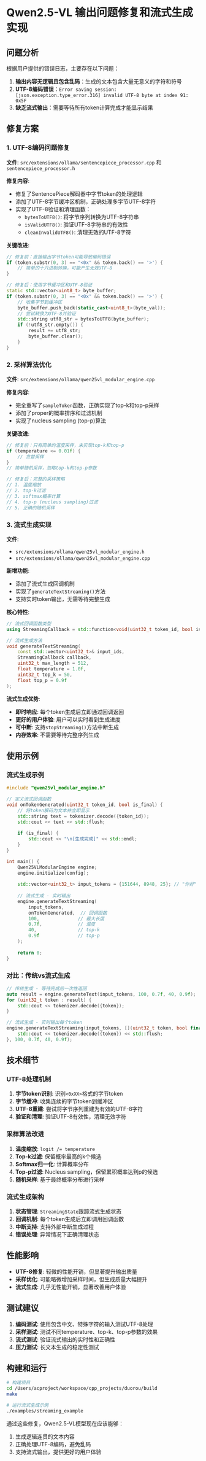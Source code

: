 # Qwen2.5-VL 输出问题修复和流式生成实现

## 问题分析

根据用户提供的错误日志，主要存在以下问题：

1. **输出内容无逻辑且包含乱码**：生成的文本包含大量无意义的字符和符号
2. **UTF-8编码错误**：`Error saving session: [json.exception.type_error.316] invalid UTF-8 byte at index 91: 0x5F`
3. **缺乏流式输出**：需要等待所有token计算完成才能显示结果

## 修复方案

### 1. UTF-8编码问题修复

**文件**: `src/extensions/ollama/sentencepiece_processor.cpp` 和 `sentencepiece_processor.h`

**修复内容**:
- 修复了SentencePiece解码器中字节token的处理逻辑
- 添加了UTF-8字节缓冲区机制，正确处理多字节UTF-8字符
- 实现了UTF-8验证和清理函数：
  - `bytesToUTF8()`: 将字节序列转换为UTF-8字符串
  - `isValidUTF8()`: 验证UTF-8字符串的有效性
  - `cleanInvalidUTF8()`: 清理无效的UTF-8字符

**关键改进**:
```cpp
// 修复前：直接输出字节token可能导致编码错误
if (token.substr(0, 3) == "<0x" && token.back() == '>') {
    // 简单的十六进制转换，可能产生无效UTF-8
}

// 修复后：使用字节缓冲区和UTF-8验证
static std::vector<uint8_t> byte_buffer;
if (token.substr(0, 3) == "<0x" && token.back() == '>') {
    // 收集字节到缓冲区
    byte_buffer.push_back(static_cast<uint8_t>(byte_val));
    // 尝试转换为UTF-8并验证
    std::string utf8_str = bytesToUTF8(byte_buffer);
    if (!utf8_str.empty()) {
        result += utf8_str;
        byte_buffer.clear();
    }
}
```

### 2. 采样算法优化

**文件**: `src/extensions/ollama/qwen25vl_modular_engine.cpp`

**修复内容**:
- 完全重写了`sampleToken`函数，正确实现了top-k和top-p采样
- 添加了proper的概率排序和过滤机制
- 实现了nucleus sampling (top-p)算法

**关键改进**:
```cpp
// 修复前：只有简单的温度采样，未实现top-k和top-p
if (temperature <= 0.01f) {
    // 贪婪采样
}
// 简单随机采样，忽略top-k和top-p参数

// 修复后：完整的采样策略
// 1. 温度缩放
// 2. top-k过滤
// 3. softmax概率计算
// 4. top-p (nucleus sampling)过滤
// 5. 正确的随机采样
```

### 3. 流式生成实现

**文件**: 
- `src/extensions/ollama/qwen25vl_modular_engine.h`
- `src/extensions/ollama/qwen25vl_modular_engine.cpp`

**新增功能**:
- 添加了流式生成回调机制
- 实现了`generateTextStreaming()`方法
- 支持实时token输出，无需等待完整生成

**核心特性**:
```cpp
// 流式回调函数类型
using StreamingCallback = std::function<void(uint32_t token_id, bool is_final)>;

// 流式生成方法
void generateTextStreaming(
    const std::vector<uint32_t>& input_ids,
    StreamingCallback callback,
    uint32_t max_length = 512,
    float temperature = 1.0f,
    uint32_t top_k = 50,
    float top_p = 0.9f
);
```

**流式生成优势**:
- **即时响应**: 每个token生成后立即通过回调返回
- **更好的用户体验**: 用户可以实时看到生成进度
- **可中断**: 支持`stopStreaming()`方法中断生成
- **内存效率**: 不需要等待完整序列生成

## 使用示例

### 流式生成示例

```cpp
#include "qwen25vl_modular_engine.h"

// 定义流式回调函数
void onTokenGenerated(uint32_t token_id, bool is_final) {
    // 将token解码为文本并立即显示
    std::string text = tokenizer.decode({token_id});
    std::cout << text << std::flush;
    
    if (is_final) {
        std::cout << "\n[生成完成]" << std::endl;
    }
}

int main() {
    Qwen25VLModularEngine engine;
    engine.initialize(config);
    
    std::vector<uint32_t> input_tokens = {151644, 8948, 25}; // "你好"
    
    // 流式生成 - 实时输出
    engine.generateTextStreaming(
        input_tokens,
        onTokenGenerated,  // 回调函数
        100,              // 最大长度
        0.7f,             // 温度
        40,               // top-k
        0.9f              // top-p
    );
    
    return 0;
}
```

### 对比：传统vs流式生成

```cpp
// 传统生成 - 等待完成后一次性返回
auto result = engine.generateText(input_tokens, 100, 0.7f, 40, 0.9f);
for (uint32_t token : result) {
    std::cout << tokenizer.decode({token});
}

// 流式生成 - 实时输出每个token
engine.generateTextStreaming(input_tokens, [](uint32_t token, bool final) {
    std::cout << tokenizer.decode({token}) << std::flush;
}, 100, 0.7f, 40, 0.9f);
```

## 技术细节

### UTF-8处理机制

1. **字节token识别**: 识别`<0xXX>`格式的字节token
2. **字节缓冲**: 收集连续的字节token到缓冲区
3. **UTF-8重建**: 尝试将字节序列重建为有效的UTF-8字符
4. **验证和清理**: 验证UTF-8有效性，清理无效字符

### 采样算法改进

1. **温度缩放**: `logit /= temperature`
2. **Top-k过滤**: 保留概率最高的k个候选
3. **Softmax归一化**: 计算概率分布
4. **Top-p过滤**: Nucleus sampling，保留累积概率达到p的候选
5. **随机采样**: 基于最终概率分布进行采样

### 流式生成架构

1. **状态管理**: `StreamingState`跟踪流式生成状态
2. **回调机制**: 每个token生成后立即调用回调函数
3. **中断支持**: 支持外部中断生成过程
4. **错误处理**: 异常情况下正确清理状态

## 性能影响

- **UTF-8修复**: 轻微的性能开销，但显著提升输出质量
- **采样优化**: 可能略微增加采样时间，但生成质量大幅提升
- **流式生成**: 几乎无性能开销，显著改善用户体验

## 测试建议

1. **编码测试**: 使用包含中文、特殊字符的输入测试UTF-8处理
2. **采样测试**: 测试不同temperature、top-k、top-p参数的效果
3. **流式测试**: 验证流式输出的实时性和正确性
4. **压力测试**: 长文本生成的稳定性测试

## 构建和运行

```bash
# 构建项目
cd /Users/acproject/workspace/cpp_projects/duorou/build
make

# 运行流式生成示例
./examples/streaming_example
```

通过这些修复，Qwen2.5-VL模型现在应该能够：
1. 生成逻辑连贯的文本内容
2. 正确处理UTF-8编码，避免乱码
3. 支持流式输出，提供更好的用户体验
